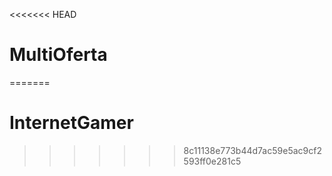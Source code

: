 <<<<<<< HEAD
# MultiOferta
=======
# InternetGamer
>>>>>>> 8c11138e773b44d7ac59e5ac9cf2593ff0e281c5
